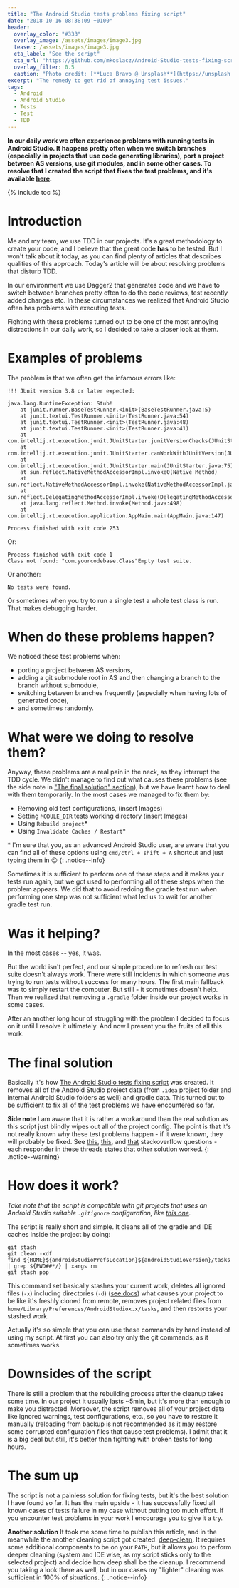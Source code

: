 ```yaml
---
title: "The Android Studio tests problems fixing script"
date: "2018-10-16 08:38:09 +0100"
header:
  overlay_color: "#333"
  overlay_image: /assets/images/image3.jpg
  teaser: /assets/images/image3.jpg
  cta_label: "See the script"
  cta_url: "https://github.com/mkoslacz/Android-Studio-tests-fixing-script"
  overlay_filter: 0.5
  caption: "Photo credit: [**Luca Bravo @ Unsplash**](https://unsplash.com/@lucabravo)"
excerpt: "The remedy to get rid of annoying test issues."
tags:
  - Android
  - Android Studio
  - Tests
  - Test
  - TDD
---
```


**In our daily work we often experience problems with running tests in Android Studio. It happens pretty often when we switch branches (especially in projects that use code generating libraries), port a project between AS versions, use git modules, and in some other cases. To resolve that I created the script that fixes the test problems, and it's available [here](https://github.com/mkoslacz/Android-Studio-tests-fixing-script).**

{% include toc %}

# Introduction
Me and my team, we use TDD in our projects. It's a great methodology to create your code, and I believe that the great code **has** to be tested. But I won't talk about it today, as you can find plenty of articles that describes qualities of this approach. Today's article will be about resolving problems that disturb TDD.

In our environment we use Dagger2 that generates code and we have to switch between branches pretty often to do the code reviews, test recently added changes etc. In these circumstances we realized that Android Studio often has problems with executing tests.

Fighting with these problems turned out to be one of the most annoying distractions in our daily work, so I decided to take a closer look at them.

# Examples of problems
The problem is that we often get the infamous errors like:

```
!!! JUnit version 3.8 or later expected:

java.lang.RuntimeException: Stub!
	at junit.runner.BaseTestRunner.<init>(BaseTestRunner.java:5)
	at junit.textui.TestRunner.<init>(TestRunner.java:54)
	at junit.textui.TestRunner.<init>(TestRunner.java:48)
	at junit.textui.TestRunner.<init>(TestRunner.java:41)
	at com.intellij.rt.execution.junit.JUnitStarter.junitVersionChecks(JUnitStarter.java:233)
	at com.intellij.rt.execution.junit.JUnitStarter.canWorkWithJUnitVersion(JUnitStarter.java:216)
	at com.intellij.rt.execution.junit.JUnitStarter.main(JUnitStarter.java:75)
	at sun.reflect.NativeMethodAccessorImpl.invoke0(Native Method)
	at sun.reflect.NativeMethodAccessorImpl.invoke(NativeMethodAccessorImpl.java:62)
	at sun.reflect.DelegatingMethodAccessorImpl.invoke(DelegatingMethodAccessorImpl.java:43)
	at java.lang.reflect.Method.invoke(Method.java:498)
	at com.intellij.rt.execution.application.AppMain.main(AppMain.java:147)

Process finished with exit code 253
```

Or:

```
Process finished with exit code 1
Class not found: "com.yourcodebase.Class"Empty test suite.
```

Or another:

```
No tests were found.
```

Or sometimes when you try to run a single test a whole test class is run. That makes debugging harder.

# When do these problems happen?
We noticed these test problems when:
- porting a project between AS versions,
- adding a git submodule root in AS and then changing a branch to the branch without submodule,
- switching between branches frequently (especially when having lots of generated code),
- and sometimes randomly.

# What were we doing to resolve them?
Anyway, these problems are a real pain in the neck, as they interrupt the TDD cycle. We didn't manage to find out what causes these problems (see the side note in ["The final solution" section](#the-final-solution)), but we have learnt how to deal with them temporarily. In the most cases we managed to fix them by:
- Removing old test configurations, (insert Images)
- Setting `MODULE_DIR` tests working directory (insert Images)
- Using `Rebuild project`*
- Using `Invalidate Caches / Restart`*

\* I'm sure that you, as an advanced Android Studio user, are aware that you can find all of these options using `cmd/ctrl + shift + A` shortcut and just typing them in :wink:
{: .notice--info}

Sometimes it is sufficient to perform one of these steps and it makes your tests run again, but we got used to performing all of these steps when the problem appears. We did that to avoid redoing the gradle test run when performing one step was not sufficient what led us to wait for another gradle test run.

# Was it helping?
In the most cases -- yes, it was.

But the world isn't perfect, and our simple procedure to refresh our test suite doesn't always work. There were still incidents in which someone was trying to run tests without success for many hours. The first main fallback was to simply restart the computer. But still - it sometimes doesn't help. Then we realized that removing a `.gradle` folder inside our project works in some cases.

After an another long hour of struggling with the problem I decided to focus on it until I resolve it ultimately. And now I present you the fruits of all this work.

# The final solution
Basically it's how [The Android Studio tests fixing script](https://github.com/mkoslacz/Android-Studio-tests-fixing-script) was created. It removes all of the Android Studio project data (from `.idea` project folder and internal Android Studio folders as well) and gradle data. This turned out to be sufficient to fix all of the test problems we have encountered so far.

**Side note** I am aware that it is rather a workaround than the real solution as this script just blindly wipes out all of the project config. The point is that it's not really known why these test problems happen - if it were known, they will probably be fixed. See [this](https://stackoverflow.com/questions/14381694/why-is-the-android-test-runner-reporting-empty-test-suite), [this](https://stackoverflow.com/questions/22582021/android-studio-no-tests-were-found), and [that](https://stackoverflow.com/questions/2422378/intellij-idea-with-junit-4-7-junit-version-3-8-or-later-expected) stackoverflow questions - each responder in these threads states that other solution worked.
{: .notice--warning}

# How does it work?
*Take note that the script is compatible with git projects that uses an Android Studio suitable `.gitignore` configuration, like [this one](https://gist.github.com/iainconnor/8605514).*

The script is really short and simple. It cleans all of the gradle and IDE caches inside the project by doing:
```
git stash
git clean -xdf
find ${HOME}${androidStudioPrefsLocation}${androidStudioVersion}/tasks | grep ${PWD##*/} | xargs rm
git stash pop
```
This command set basically stashes your current work, deletes all ignored files (`-x`) including directories (`-d`) ([see docs](https://git-scm.com/docs/git-clean)) what causes your project to be like it's freshly cloned from remote, removes project related files from `home/Library/Preferences/AndroidStudiox.x/tasks`, and then restores your stashed work.

Actually it's so simple that you can use these commands by hand instead of using my script. At first you can also try only the git commands, as it sometimes works.

# Downsides of the script
There is still a problem that the rebuilding process after the cleanup takes some time. In our project it usually lasts ~5min, but it's more than enough to make you distracted. Moreover, the script removes all of your project data like ignored warnings, test configurations, etc., so you have to restore it manually (reloading from backup is not recommended as it may restore some corrupted configuration files that cause test problems). I admit that it is a big deal but still, it's better than fighting with broken tests for long hours.

# The sum up
The script is not a painless solution for fixing tests, but it's the best solution I have found so far. It has the main upside - it has successfully fixed all known cases of tests failure in my case without putting too much effort. If you encounter test problems in your work I encourage you to give it a try.

**Another solution** It took me some time to publish this article, and in the meanwhile the another cleaning script got created: [deep-clean](https://github.com/rock3r/deep-clean). It requires some additional components to be on your `PATH`, but it allows you to perform deeper cleaning (system and IDE wise, as my script sticks only to the selected project) and decide how deep shall be the cleanup. I recommend you taking a look there as well, but in our cases my "lighter" cleaning was sufficient in 100% of situations.
{: .notice--info}
